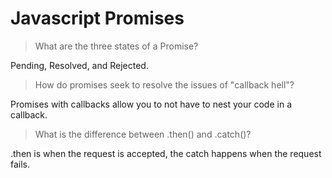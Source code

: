# Javascript Promises

> What are the three states of a Promise?

Pending, Resolved, and Rejected.

> How do promises seek to resolve the issues of "callback hell"?

Promises with callbacks allow you to not have to nest your code in a callback.

> What is the difference between .then() and .catch()?

.then is when the request is accepted, the catch happens when the request fails.